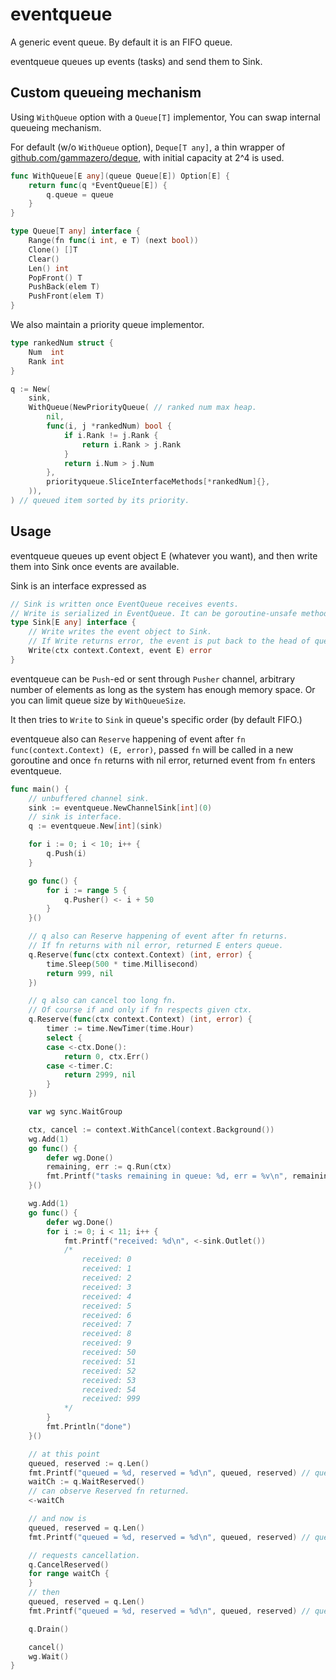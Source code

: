 # eventqueue

A generic event queue. By default it is an FIFO queue.

eventqueue queues up events (tasks) and send them to Sink.

## Custom queueing mechanism

Using `WithQueue` option with a `Queue[T]` implementor, You can swap internal queueing mechanism.

For default (w/o `WithQueue` option), `Deque[T any]`, a thin wrapper of [github.com/gammazero/deque](https://github.com/gammazero/deque), with initial capacity at 2^4 is used.

```go
func WithQueue[E any](queue Queue[E]) Option[E] {
	return func(q *EventQueue[E]) {
		q.queue = queue
	}
}

type Queue[T any] interface {
	Range(fn func(i int, e T) (next bool))
	Clone() []T
	Clear()
	Len() int
	PopFront() T
	PushBack(elem T)
	PushFront(elem T)
}
```

We also maintain a priority queue implementor.

```go
type rankedNum struct {
	Num  int
	Rank int
}

q := New(
	sink,
	WithQueue(NewPriorityQueue( // ranked num max heap.
		nil,
		func(i, j *rankedNum) bool {
			if i.Rank != j.Rank {
				return i.Rank > j.Rank
			}
			return i.Num > j.Num
		},
		priorityqueue.SliceInterfaceMethods[*rankedNum]{},
	)),
) // queued item sorted by its priority.
```

## Usage

eventqueue queues up event object E (whatever you want), and then write them into Sink once events are available.

Sink is an interface expressed as

```go
// Sink is written once EventQueue receives events.
// Write is serialized in EventQueue. It can be goroutine-unsafe method.
type Sink[E any] interface {
	// Write writes the event object to Sink.
	// If Write returns error, the event is put back to the head of queue.
	Write(ctx context.Context, event E) error
}
```

eventqueue can be `Push`-ed or sent through `Pusher` channel, arbitrary number of elements as long as the system has enough memory space.
Or you can limit queue size by `WithQueueSize`.

It then tries to `Write` to `Sink` in queue's specific order (by default FIFO.)

eventqueue also can `Reserve` happening of event after `fn func(context.Context) (E, error)`,
passed `fn` will be called in a new goroutine and once `fn` returns with nil error, returned event from `fn` enters eventqueue.

```go
func main() {
	// unbuffered channel sink.
	sink := eventqueue.NewChannelSink[int](0)
	// sink is interface.
	q := eventqueue.New[int](sink)

	for i := 0; i < 10; i++ {
		q.Push(i)
	}

	go func() {
		for i := range 5 {
			q.Pusher() <- i + 50
		}
	}()

	// q also can Reserve happening of event after fn returns.
	// If fn returns with nil error, returned E enters queue.
	q.Reserve(func(ctx context.Context) (int, error) {
		time.Sleep(500 * time.Millisecond)
		return 999, nil
	})

	// q also can cancel too long fn.
	// Of course if and only if fn respects given ctx.
	q.Reserve(func(ctx context.Context) (int, error) {
		timer := time.NewTimer(time.Hour)
		select {
		case <-ctx.Done():
			return 0, ctx.Err()
		case <-timer.C:
			return 2999, nil
		}
	})

	var wg sync.WaitGroup

	ctx, cancel := context.WithCancel(context.Background())
	wg.Add(1)
	go func() {
		defer wg.Done()
		remaining, err := q.Run(ctx)
		fmt.Printf("tasks remaining in queue: %d, err = %v\n", remaining, err) // tasks remaining in queue: 0, err = <nil>
	}()

	wg.Add(1)
	go func() {
		defer wg.Done()
		for i := 0; i < 11; i++ {
			fmt.Printf("received: %d\n", <-sink.Outlet())
			/*
				received: 0
				received: 1
				received: 2
				received: 3
				received: 4
				received: 5
				received: 6
				received: 7
				received: 8
				received: 9
				received: 50
				received: 51
				received: 52
				received: 53
				received: 54
				received: 999
			*/
		}
		fmt.Println("done")
	}()

	// at this point
	queued, reserved := q.Len()
	fmt.Printf("queued = %d, reserved = %d\n", queued, reserved) // queued = 10, reserved = 2
	waitCh := q.WaitReserved()
	// can observe Reserved fn returned.
	<-waitCh

	// and now is
	queued, reserved = q.Len()
	fmt.Printf("queued = %d, reserved = %d\n", queued, reserved) // queued = 1, reserved = 1

	// requests cancellation.
	q.CancelReserved()
	for range waitCh {
	}
	// then
	queued, reserved = q.Len()
	fmt.Printf("queued = %d, reserved = %d\n", queued, reserved) // queued = 0, reserved = 0

	q.Drain()

	cancel()
	wg.Wait()
}
```

